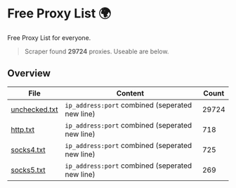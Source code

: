 
# Free Proxy List 🌍

Free Proxy List for everyone.
> Scraper found **29724** proxies. Useable are below.

## Overview

|File|Content|Count|
|----|-------|-----|
|[unchecked.txt](https://raw.githubusercontent.com/yemixzy/proxy-list/main/proxies/unchecked.txt)|`ip_address:port` combined (seperated new line)|29724|
|[http.txt](https://raw.githubusercontent.com/yemixzy/proxy-list/main/proxies/http.txt)|`ip_address:port` combined (seperated new line)|718|
|[socks4.txt](https://raw.githubusercontent.com/yemixzy/proxy-list/main/proxies/socks4.txt)|`ip_address:port` combined (seperated new line)|725|
|[socks5.txt](https://raw.githubusercontent.com/yemixzy/proxy-list/main/proxies/socks5.txt)|`ip_address:port` combined (seperated new line)|269|

